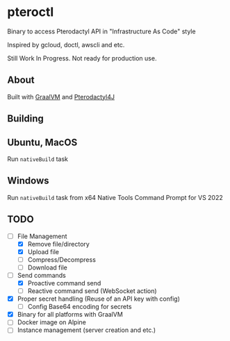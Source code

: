 # pteroctl

Binary to access Pterodactyl API in "Infrastructure As Code" style

Inspired by gcloud, doctl, awscli and etc.

Still Work In Progress. Not ready for production use.

## About
Built with [GraalVM](https://www.graalvm.org/) and [Pterodactyl4J](https://github.com/mattmalec/Pterodactyl4J)

## Building
## Ubuntu, MacOS
Run `nativeBuild` task

## Windows
Run `nativeBuild` task from x64 Native Tools Command Prompt for VS 2022

## TODO
- [ ] File Management
  - [x] Remove file/directory
  - [x] Upload file 
  - [ ] Compress/Decompress
  - [ ] Download file
- [ ] Send commands
  - [x] Proactive command send
  - [ ] Reactive command send (WebSocket action)
- [x] Proper secret handling (Reuse of an API key with config)
  - [ ] Config Base64 encoding for secrets
- [x] Binary for all platforms with GraalVM
- [ ] Docker image on Alpine
- [ ] Instance management (server creation and etc.)